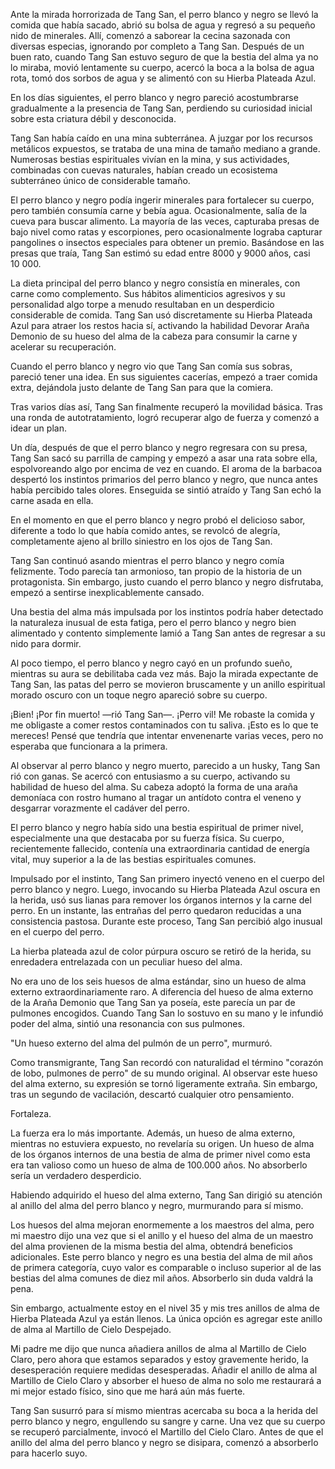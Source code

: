 
Ante la mirada horrorizada de Tang San, el perro blanco y negro se llevó la comida que había sacado, abrió su bolsa de agua y regresó a su pequeño nido de minerales. Allí, comenzó a saborear la cecina sazonada con diversas especias, ignorando por completo a Tang San. Después de un buen rato, cuando Tang San estuvo seguro de que la bestia del alma ya no lo miraba, movió lentamente su cuerpo, acercó la boca a la bolsa de agua rota, tomó dos sorbos de agua y se alimentó con su Hierba Plateada Azul.

En los días siguientes, el perro blanco y negro pareció acostumbrarse gradualmente a la presencia de Tang San, perdiendo su curiosidad inicial sobre esta criatura débil y desconocida.

Tang San había caído en una mina subterránea. A juzgar por los recursos metálicos expuestos, se trataba de una mina de tamaño mediano a grande. Numerosas bestias espirituales vivían en la mina, y sus actividades, combinadas con cuevas naturales, habían creado un ecosistema subterráneo único de considerable tamaño.

El perro blanco y negro podía ingerir minerales para fortalecer su cuerpo, pero también consumía carne y bebía agua. Ocasionalmente, salía de la cueva para buscar alimento. La mayoría de las veces, capturaba presas de bajo nivel como ratas y escorpiones, pero ocasionalmente lograba capturar pangolines o insectos especiales para obtener un premio. Basándose en las presas que traía, Tang San estimó su edad entre 8000 y 9000 años, casi 10 000.

La dieta principal del perro blanco y negro consistía en minerales, con carne como complemento. Sus hábitos alimenticios agresivos y su personalidad algo torpe a menudo resultaban en un desperdicio considerable de comida. Tang San usó discretamente su Hierba Plateada Azul para atraer los restos hacia sí, activando la habilidad Devorar Araña Demonio de su hueso del alma de la cabeza para consumir la carne y acelerar su recuperación.

Cuando el perro blanco y negro vio que Tang San comía sus sobras, pareció tener una idea. En sus siguientes cacerías, empezó a traer comida extra, dejándola justo delante de Tang San para que la comiera.

Tras varios días así, Tang San finalmente recuperó la movilidad básica. Tras una ronda de autotratamiento, logró recuperar algo de fuerza y comenzó a idear un plan.

Un día, después de que el perro blanco y negro regresara con su presa, Tang San sacó su parrilla de camping y empezó a asar una rata sobre ella, espolvoreando algo por encima de vez en cuando. El aroma de la barbacoa despertó los instintos primarios del perro blanco y negro, que nunca antes había percibido tales olores. Enseguida se sintió atraído y Tang San echó la carne asada en ella.

En el momento en que el perro blanco y negro probó el delicioso sabor, diferente a todo lo que había comido antes, se revolcó de alegría, completamente ajeno al brillo siniestro en los ojos de Tang San.

Tang San continuó asando mientras el perro blanco y negro comía felizmente. Todo parecía tan armonioso, tan propio de la historia de un protagonista. Sin embargo, justo cuando el perro blanco y negro disfrutaba, empezó a sentirse inexplicablemente cansado.

Una bestia del alma más impulsada por los instintos podría haber detectado la naturaleza inusual de esta fatiga, pero el perro blanco y negro bien alimentado y contento simplemente lamió a Tang San antes de regresar a su nido para dormir.

Al poco tiempo, el perro blanco y negro cayó en un profundo sueño, mientras su aura se debilitaba cada vez más. Bajo la mirada expectante de Tang San, las patas del perro se movieron bruscamente y un anillo espiritual morado oscuro con un toque negro apareció sobre su cuerpo.

¡Bien! ¡Por fin muerto! —rió Tang San—. ¡Perro vil! Me robaste la comida y me obligaste a comer restos contaminados con tu saliva. ¡Esto es lo que te mereces! Pensé que tendría que intentar envenenarte varias veces, pero no esperaba que funcionara a la primera.

Al observar al perro blanco y negro muerto, parecido a un husky, Tang San rió con ganas. Se acercó con entusiasmo a su cuerpo, activando su habilidad de hueso del alma. Su cabeza adoptó la forma de una araña demoníaca con rostro humano al tragar un antídoto contra el veneno y desgarrar vorazmente el cadáver del perro.

El perro blanco y negro había sido una bestia espiritual de primer nivel, especialmente una que destacaba por su fuerza física. Su cuerpo, recientemente fallecido, contenía una extraordinaria cantidad de energía vital, muy superior a la de las bestias espirituales comunes.

Impulsado por el instinto, Tang San primero inyectó veneno en el cuerpo del perro blanco y negro. Luego, invocando su Hierba Plateada Azul oscura en la herida, usó sus lianas para remover los órganos internos y la carne del perro. En un instante, las entrañas del perro quedaron reducidas a una consistencia pastosa. Durante este proceso, Tang San percibió algo inusual en el cuerpo del perro.

La hierba plateada azul de color púrpura oscuro se retiró de la herida, su enredadera entrelazada con un peculiar hueso del alma.

No era uno de los seis huesos de alma estándar, sino un hueso de alma externo extraordinariamente raro. A diferencia del hueso de alma externo de la Araña Demonio que Tang San ya poseía, este parecía un par de pulmones encogidos. Cuando Tang San lo sostuvo en su mano y le infundió poder del alma, sintió una resonancia con sus pulmones.

"Un hueso externo del alma del pulmón de un perro", murmuró.

Como transmigrante, Tang San recordó con naturalidad el término "corazón de lobo, pulmones de perro" de su mundo original. Al observar este hueso del alma externo, su expresión se tornó ligeramente extraña. Sin embargo, tras un segundo de vacilación, descartó cualquier otro pensamiento.

Fortaleza.

La fuerza era lo más importante. Además, un hueso de alma externo, mientras no estuviera expuesto, no revelaría su origen. Un hueso de alma de los órganos internos de una bestia de alma de primer nivel como esta era tan valioso como un hueso de alma de 100.000 años. No absorberlo sería un verdadero desperdicio.

Habiendo adquirido el hueso del alma externo, Tang San dirigió su atención al anillo del alma del perro blanco y negro, murmurando para sí mismo.

Los huesos del alma mejoran enormemente a los maestros del alma, pero mi maestro dijo una vez que si el anillo y el hueso del alma de un maestro del alma provienen de la misma bestia del alma, obtendrá beneficios adicionales. Este perro blanco y negro es una bestia del alma de mil años de primera categoría, cuyo valor es comparable o incluso superior al de las bestias del alma comunes de diez mil años. Absorberlo sin duda valdrá la pena.

Sin embargo, actualmente estoy en el nivel 35 y mis tres anillos de alma de Hierba Plateada Azul ya están llenos. La única opción es agregar este anillo de alma al Martillo de Cielo Despejado.

Mi padre me dijo que nunca añadiera anillos de alma al Martillo de Cielo Claro, pero ahora que estamos separados y estoy gravemente herido, la desesperación requiere medidas desesperadas. Añadir el anillo de alma al Martillo de Cielo Claro y absorber el hueso de alma no solo me restaurará a mi mejor estado físico, sino que me hará aún más fuerte.

Tang San susurró para sí mismo mientras acercaba su boca a la herida del perro blanco y negro, engullendo su sangre y carne. Una vez que su cuerpo se recuperó parcialmente, invocó el Martillo del Cielo Claro. Antes de que el anillo del alma del perro blanco y negro se disipara, comenzó a absorberlo para hacerlo suyo.